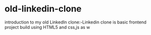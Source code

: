 # old-linkedin-clone
introduction to my  old LinkedIn clone:-Linkedin clone is basic frontend project build using HTML5 and css,js as w

